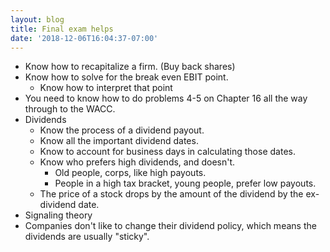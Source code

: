 ```yaml
---
layout: blog
title: Final exam helps
date: '2018-12-06T16:04:37-07:00'
---
```

* Know how to recapitalize a firm. (Buy back shares)
* Know how to solve for the break even EBIT point.
  * Know how to interpret that point
* You need to know how to do problems 4-5 on Chapter 16 all the way through to the WACC.
* Dividends
  * Know the process of a dividend payout.
  * Know all the important dividend dates.
  * Know to account for business days in calculating those dates.
  * Know who prefers high dividends, and doesn't.
    * Old people, corps, like high payouts.
    * People in a high tax bracket, young people, prefer low payouts.
  * The price of a stock drops by the amount of the dividend by the ex-dividend date.
* Signaling theory
* Companies don't like to change their dividend policy, which means the dividends are usually "sticky".
